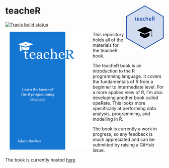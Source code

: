 
# teacheR <a href='http://teacher.arawles.co.uk'><img src='logo.png' align="right" height="139" /></a>

[![Travis build
status](https://travis-ci.org/ARawles/teacheR.svg?branch=master)](https://travis-ci.org/ARawles/teacheR)


<img src="cover.png" width="250" height="375" alt="Cover image" align="left" style="margin: 0 1em 0 1em" />

This repository holds all of the materials for the teacheR book.

The teacheR book is an introduction to the R programming language. It covers the fundamentals of R from a beginner to intermediate level. For a more applied view of R, I'm also developing another book called opeRate. This looks more specifically at performing data analysis, programming, and modelling in R.

The book is currently a work in progress, so any feedback is much appreciated and can be submitted by raising a GitHub issue.

The book is currently hosted [here](http://teacher.arawles.co.uk)
